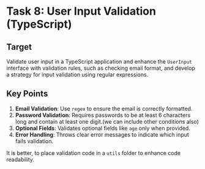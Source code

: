 # Task 8: User Input Validation (TypeScript)

## Target
Validate user input in a TypeScript application and enhance the `UserInput` interface with validation rules, such as checking email format, and develop a strategy for input validation using regular expressions.

## Key Points
1. **Email Validation**: Use `regex` to ensure the email is correctly formatted.
2. **Password Validation**: Requires passwords to be at least 6 characters long and contain at least one digit.(we can include other conditions also)
3. **Optional Fields**: Validates optional fields like `age` only when provided.
4. **Error Handling**: Throws clear error messages to indicate which input fails validation.


It is better, to place validation code in a `utils` folder to enhance code readability.